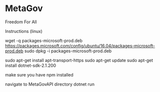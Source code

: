 # MetaGov
Freedom For All

Instructions (linux)

wget -q packages-microsoft-prod.deb https://packages.microsoft.com/config/ubuntu/16.04/packages-microsoft-prod.deb
sudo dpkg -i packages-microsoft-prod.deb

sudo apt-get install apt-transport-https
sudo apt-get update
sudo apt-get install dotnet-sdk-2.1.200

make sure you have npm installed

navigate to MetaGovAPI directory
dotnet run

